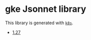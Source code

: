 # gke Jsonnet library

This library is generated with [`k8s`](https://github.com/jsonnet-libs/k8s).

- [1.27](1.27/README.md)

